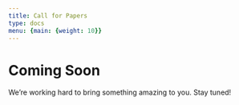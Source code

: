 ```yaml
---
title: Call for Papers 
type: docs
menu: {main: {weight: 10}}
---
```


<div class="coming-soon-container">
<h1 class="coming-soon">Coming Soon</h1>
<p class="coming-soon">We’re working hard to bring something amazing to you. Stay tuned!</p>
</div>

